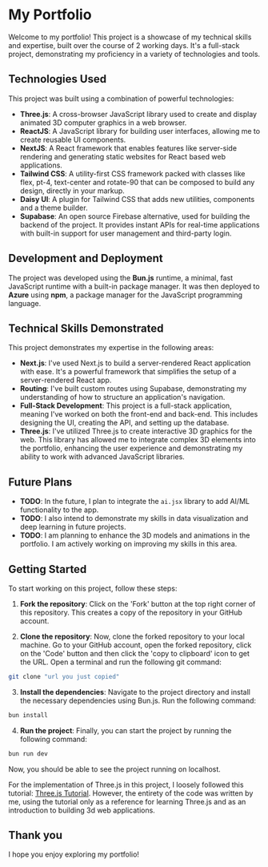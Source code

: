 # My Portfolio

Welcome to my portfolio! This project is a showcase of my technical skills and expertise, built over the course of 2 working days. It's a full-stack project, demonstrating my proficiency in a variety of technologies and tools.

## Technologies Used

This project was built using a combination of powerful technologies:

- **Three.js**: A cross-browser JavaScript library used to create and display animated 3D computer graphics in a web browser.
- **ReactJS**: A JavaScript library for building user interfaces, allowing me to create reusable UI components.
- **NextJS**: A React framework that enables features like server-side rendering and generating static websites for React based web applications.
- **Tailwind CSS**: A utility-first CSS framework packed with classes like flex, pt-4, text-center and rotate-90 that can be composed to build any design, directly in your markup.
- **Daisy UI**: A plugin for Tailwind CSS that adds new utilities, components and a theme builder.
- **Supabase**: An open source Firebase alternative, used for building the backend of the project. It provides instant APIs for real-time applications with built-in support for user management and third-party login.

## Development and Deployment

The project was developed using the **Bun.js** runtime, a minimal, fast JavaScript runtime with a built-in package manager. It was then deployed to **Azure** using **npm**, a package manager for the JavaScript programming language.

## Technical Skills Demonstrated

This project demonstrates my expertise in the following areas:

- **Next.js**: I've used Next.js to build a server-rendered React application with ease. It's a powerful framework that simplifies the setup of a server-rendered React app.
- **Routing**: I've built custom routes using Supabase, demonstrating my understanding of how to structure an application's navigation.
- **Full-Stack Development**: This project is a full-stack application, meaning I've worked on both the front-end and back-end. This includes designing the UI, creating the API, and setting up the database.
- **Three.js**: I've utilized Three.js to create interactive 3D graphics for the web. This library has allowed me to integrate complex 3D elements into the portfolio, enhancing the user experience and demonstrating my ability to work with advanced JavaScript libraries.

## Future Plans

- **TODO**: In the future, I plan to integrate the `ai.jsx` library to add AI/ML functionality to the app.
- **TODO**: I also intend to demonstrate my skills in data visualization and deep learning in future projects.
- **TODO**: I am planning to enhance the 3D models and animations in the portfolio. I am actively working on improving my skills in this area.

## Getting Started

To start working on this project, follow these steps:

1. **Fork the repository**: Click on the 'Fork' button at the top right corner of this repository. This creates a copy of the repository in your GitHub account.

2. **Clone the repository**: Now, clone the forked repository to your local machine. Go to your GitHub account, open the forked repository, click on the 'Code' button and then click the 'copy to clipboard' icon to get the URL. Open a terminal and run the following git command:

```bash
git clone "url you just copied"
```

3. **Install the dependencies**: Navigate to the project directory and install the necessary dependencies using Bun.js. Run the following command:

```bash
bun install
```

4. **Run the project**: Finally, you can start the project by running the following command:

```bash
bun run dev
```

Now, you should be able to see the project running on localhost.

For the implementation of Three.js in this project, I loosely followed this tutorial: [Three.js Tutorial](https://www.youtube.com/watch?v=FkowOdMjvYo&t). However, the entirety of the code was written by me, using the tutorial only as a reference for learning Three.js and as an introduction to building 3d web applications.

## Thank you

I hope you enjoy exploring my portfolio!
